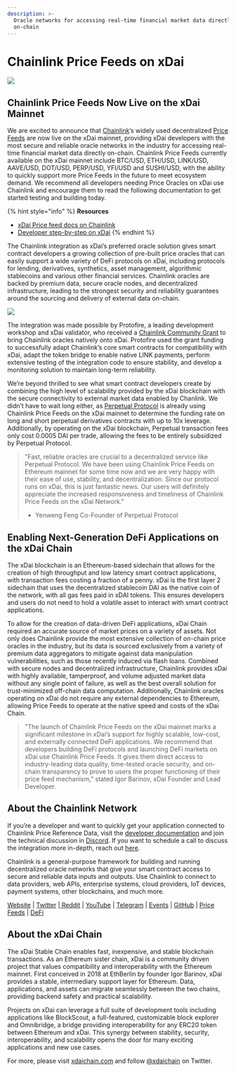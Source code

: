 ```yaml
---
description: >-
  Oracle networks for accessing real-time financial market data directly
  on-chain
---
```


# Chainlink Price Feeds on xDai



![](https://lh3.googleusercontent.com/91cm_KbMn4Qfk_G4U17ooD_SYsao8gkywHdmSmeRSXc9E-3O9ScmZTPgg87UCHclNNEnSx79198ntLjS6GEeOXwOENlBk3XLH8p1HfIAeWSAS8mLH7DUbrfOIzjmMIpV1XRBk65w)

## **Chainlink Price Feeds Now Live on the xDai Mainnet**

We are excited to announce that [Chainlink](http://chain.link)’s widely used decentralized [Price Feeds](https://data.chain.link/) are now live on the xDai mainnet, providing xDai developers with the most secure and reliable oracle networks in the industry for accessing real-time financial market data directly on-chain. Chainlink Price Feeds currently available on the xDai mainnet include BTC/USD, ETH/USD, LINK/USD, AAVE/USD, DOT/USD, PERP/USD, YFI/USD and SUSHI/USD, with the ability to quickly support more Price Feeds in the future to meet ecosystem demand. We recommend all developers needing Price Oracles on xDai use Chainlink and encourage them to read the following documentation to get started testing and building today.

{% hint style="info" %}
**Resources**

* [xDai Price feed docs on Chainlink](https://docs.chain.link/docs/xdai-price-feeds)
* [Developer step-by-step on xDai](../../../for-developers/developer-resources/chainlink-price-feeds.md)
{% endhint %}

The Chainlink integration as xDai’s preferred oracle solution gives smart contract developers a growing collection of pre-built price oracles that can easily support a wide variety of DeFi protocols on xDai, including protocols for lending, derivatives, synthetics, asset management, algorithmic stablecoins and various other financial services. Chainlink oracles are backed by premium data, secure oracle nodes, and decentralized infrastructure, leading to the strongest security and reliability guarantees around the sourcing and delivery of external data on-chain.

![](https://lh5.googleusercontent.com/ixvrQDmY--Fi09Bm921cXSdXhIelb-DDA2wDfoq1VwIJAccVW2fe5VDZsQK-4xtQJg58CcgJnoRkuPIFkUDAE6zB4XHH68mll4-qs57EG8-BkJg9DFhv8tcMPaceilVf0n_ItJoA)

The integration was made possible by Protofire, a leading development workshop and xDai validator, who received a [Chainlink Community Grant](https://blog.chain.link/protofire-receives-a-chainlink-community-grant-for-an-integration-with-xdai/) to bring Chainlink oracles natively onto xDai. Protofire used the grant funding to successfully adapt Chainlink’s core smart contracts for compatibility with xDai, adapt the token bridge to enable native LINK payments, perform extensive testing of the integration code to ensure stability, and develop a monitoring solution to maintain long-term reliability. 

We’re beyond thrilled to see what smart contract developers create by combining the high level of scalability provided by the xDai blockchain with the secure connectivity to external market data enabled by Chanlink. We didn’t have to wait long either, as [Perpetual Protocol](https://perp.fi/) is already using Chainlink Price Feeds on the xDai mainnet to determine the funding rate on long and short perpetual derivatives contracts with up to 10x leverage. Additionally, by operating on the xDai blockchain, Perpetual transaction fees only cost 0.0005 DAI per trade, allowing the fees to be entirely subsidized by Perpetual Protocol. 

> "Fast, reliable oracles are crucial to a decentralized service like Perpetual Protocol. We have been using Chainlink Price Feeds on Ethereum mainnet for some time now and we are very happy with their ease of use, stability, and decentralization. Since our protocol runs on xDai, this is just fantastic news. Our users will definitely appreciate the increased responsiveness and timeliness of Chainlink Price Feeds on the xDai Network."  
>   
> - Yenweng Feng Co-Founder of Perpetual Protocol

## **Enabling Next-Generation DeFi Applications on the xDai Chain**

The xDai blockchain is an Ethereum-based sidechain that allows for the creation of high throughput and low latency smart contract applications, with transaction fees costing a fraction of a penny. xDai is the first layer 2 sidechain that uses the decentralized stablecoin DAI as the native coin of the network, with all gas fees paid in xDAI tokens. This ensures developers and users do not need to hold a volatile asset to interact with smart contract applications. 

To allow for the creation of data-driven DeFi applications, xDai Chain required an accurate source of market prices on a variety of assets. Not only does Chainlink provide the most extensive collection of on-chain price oracles in the industry, but its data is sourced exclusively from a variety of premium data aggregators to mitigate against data manipulation vulnerabilities, such as those recently induced via flash loans. Combined with secure nodes and decentralized infrastructure, Chainlink provides xDai with highly available, tamperproof, and volume adjusted market data without any single point of failure, as well as the best overall solution for trust-minimized off-chain data computation. Additionally, Chainlink oracles operating on xDai do not require any external dependencies to Ethereum, allowing Price Feeds to operate at the native speed and costs of the xDai Chain. 

> "The launch of Chainlink Price Feeds on the xDai mainnet marks a significant milestone in xDai’s support for highly scalable, low-cost, and externally connected DeFi applications. We recommend that developers building DeFi protocols and launching DeFi markets on xDai use Chainlink Price Feeds. It gives them direct access to industry-leading data quality, time-tested oracle security, and on-chain transparency to prove to users the proper functioning of their price feed mechanism,” stated Igor Barinov, xDai Founder and Lead Developer.

## **About the Chainlink Network**

If you’re a developer and want to quickly get your application connected to Chainlink Price Reference Data, visit the [developer documentation](https://docs.chain.link) and join the technical discussion in [Discord](https://discordapp.com/invite/aSK4zew). If you want to schedule a call to discuss the integration more in-depth, reach out [here](https://chainlink.typeform.com/to/gEwrPO).

Chainlink is a general-purpose framework for building and running decentralized oracle networks that give your smart contract access to secure and reliable data inputs and outputs. Use Chainlink to connect to data providers, web APIs, enterprise systems, cloud providers, IoT devices, payment systems, other blockchains, and much more.  
  
[Website](https://chain.link) \|  [Twitter](https://twitter.com/chainlink) \|[ Reddit](https://www.reddit.com/r/Chainlink/) \| [YouTube](https://www.youtube.com/channel/UCnjkrlqaWEBSnKZQ71gdyFA) \| [Telegram](https://t.me/chainlinkofficial) \| [Events](https://blog.chain.link/tag/events/) \| [GitHub](https://github.com/smartcontractkit/chainlink) \| [Price Feeds](https://feeds.chain.link/) \| [DeFi](https://www.chain.link/solutions/defi)

## **About the xDai Chain**

The xDai Stable Chain enables fast, inexpensive, and stable blockchain transactions. As an Ethereum sister chain, xDai is a community driven project that values compatibility and interoperability with the Ethereum mainnet. First conceived in 2018 at EthBerlin by founder Igor Barinov, xDai provides a stable, intermediary support layer for Ethereum. Data, applications, and assets can migrate seamlessly between the two chains, providing backend safety and practical scalability.

Projects on xDai can leverage a full suite of development tools including applications like BlockScout, a full-featured, customizable block explorer and Omnibridge, a bridge providing interoperability for any ERC20 token between Ethereum and xDai. This synergy between stability, security, interoperability, and scalability opens the door for many exciting applications and new use cases.

For more, please visit ​[xdaichain.com](https://www.xdaichain.com/) and follow [@xdaichain](https://twitter.com/xdaichain) on Twitter.  


